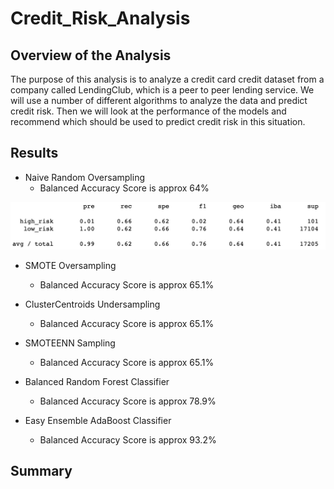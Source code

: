 # Credit_Risk_Analysis

## Overview of the Analysis

The purpose of this analysis is to analyze a credit card credit dataset from a company called LendingClub, which is a peer to peer lending service. We will use a number of different algorithms to analyze the data and predict credit risk. Then we will look at the performance of the models and recommend which should be used to predict credit risk in this situation. 

## Results

- Naive Random Oversampling 
  - Balanced Accuracy Score is approx 64%
  
![image_name](images/Random_Oversampler.png)

- SMOTE Oversampling 
  - Balanced Accuracy Score is approx 65.1%
  
- ClusterCentroids Undersampling
  - Balanced Accuracy Score is approx 65.1%
  
- SMOTEENN Sampling 
  - Balanced Accuracy Score is approx 65.1%
  
- Balanced Random Forest Classifier
  - Balanced Accuracy Score is approx 78.9%

- Easy Ensemble AdaBoost Classifier 
  - Balanced Accuracy Score is approx 93.2%

## Summary

